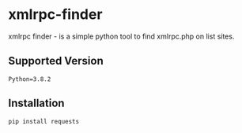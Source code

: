# xmlrpc-finder
xmlrpc finder - is a simple python tool to find xmlrpc.php on list sites.

## Supported Version
```
Python=3.8.2
```
## Installation
```
pip install requests
```
